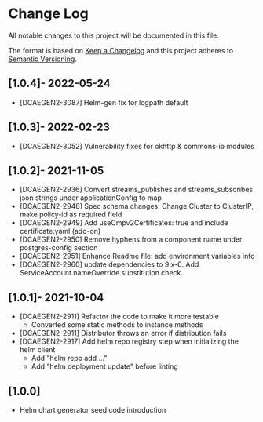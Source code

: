 # Change Log

All notable changes to this project will be documented in this file.

The format is based on [Keep a Changelog](http://keepachangelog.com/)
and this project adheres to [Semantic Versioning](http://semver.org/).

## [1.0.4]- 2022-05-24
*  [DCAEGEN2-3087] Helm-gen fix for logpath default

## [1.0.3]- 2022-02-23
*  [DCAEGEN2-3052] Vulnerability fixes for okhttp & commons-io modules

## [1.0.2]- 2021-11-05
*  [DCAEGEN2-2936] Convert streams_publishes and streams_subscribes json strings under applicationConfig to map
*  [DCAEGEN2-2948] Spec schema changes: Change Cluster to ClusterIP, make policy-id as required field
*  [DCAEGEN2-2949] Add useCmpv2Certificates: true and include certificate.yaml (add-on)
*  [DCAEGEN2-2950] Remove hyphens from a component name under postgres-config section
*  [DCAEGEN2-2951] Enhance Readme file: add environment variables info
*  [DCAEGEN2-2960] update dependencies to 9.x-0. Add ServiceAccount.nameOverride substitution check.

## [1.0.1]- 2021-10-04

*  [DCAEGEN2-2911] Refactor the code to make it more testable
    - Converted some static methods to instance methods
*  [DCAEGEN2-2911] Distributor throws an error if distribution fails
*  [DCAEGEN2-2917] Add helm repo registry step when initializing the helm client
    - Add "helm repo add ..."
    - Add "helm deployment update" before linting

## [1.0.0]

* Helm chart generator seed code introduction
